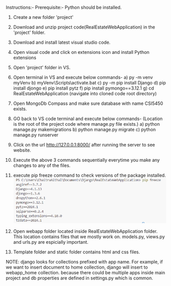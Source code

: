 Instructions:-
Prerequisite:- Python should be installed.
1) Create a new folder 'project'
2) Download and unzip project code(RealEstateWebApplication) in the 'project' folder.
3) Download and install latest visual studio code.
4) Open visual code and click on extensions icon and install Python extensions
5) Open 'project' folder in VS.
6) Open terminal in VS and execute below commands-
    a) py -m venv myVenv
    b) myVenv\Scripts\activate.bat
    c) py -m pip install Django
    d) pip install djongo
    e) pip install pytz
    f) pip install pymongo==3.12.1
    g) cd RealEstateWebApplication  (navigate into cloned code root directory)
7) Open MongoDb Compass and make sure database with name CSI5450 exists.
8) GO back to VS code terminal and execute below commands- (Location is the root of the project code where manage.py file exists.)
    a) python manage.py makemigrations
    b) python manage.py migrate
    c) python manage.py runserver

10) Click on the url http://127.0.0.1:8000/ after running the server to see website.
11) Execute the above 3 commands sequentially everytime you make any changes to any of the files.
12) execute pip freeze command to check versions of the package installed.
![alt text](image.png)

13) Open webapp folder located inside RealEstateWebApplication folder. This location contains files that we mostly work on. models.py, views.py and urls.py are espicially important.

14) Template folder and static folder contains html and css files.

NOTE: django looks for collections prefixed with app name. For example, if we want to insert document to home collection, django will insert to webapp_home collection. because there could be multiple apps inside main project and db properties are defined in settings.py which is common.
